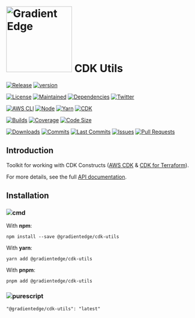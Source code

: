 # <img src="https://cdn.gradientedge.io/images/ge-logo-1200.png" width="175px" alt="Gradient Edge"> CDK Utils

[![Release][release]][release-url]
[![version][version]][version-url]

[![License][license]][license-url]
[![Maintained][maintained]][repo-url]
[![Dependencies][dependencies]][dependencies-url]
[![Twitter][twitter]][twitter-url]

[![AWS CLI][aws-cli-badge]][aws-cli-url]
[![Node][node-badge]][node-url]
[![Yarn][yarn-badge]][yarn-url]
[![CDK][cdk-badge]][cdk-url]

[![Builds][builds]][builds-url]
[![Coverage][coverage]][codecov-url]
[![Code Size][code-size]][version-url]

[![Downloads][downloads]][version-url]
[![Commits][commits]][commits-url]
[![Last Commits][last-commit]][commits-url]
[![Issues][issues]][issues-url]
[![Pull Requests][pr]][pr-url]

## Introduction

Toolkit for working with CDK Constructs ([AWS CDK][aws-cdk] & [CDK for Terraform][cdktf]).

For more details, see the full [API documentation](https://gradientedge.github.io/cdk-utils/).

## Installation

### ![cmd]

With **npm**:

```shell
npm install --save @gradientedge/cdk-utils
```

With **yarn**:

```shell
yarn add @gradientedge/cdk-utils
```

With **pnpm**:

```shell
pnpm add @gradientedge/cdk-utils
```

### ![purescript]

```
"@gradientedge/cdk-utils": "latest"
```

<!-- references -->

[aws-cdk]: https://docs.aws.amazon.com/cdk/latest/guide/home.html
[aws-cli-badge]: https://img.shields.io/badge/aws--cli-2.3.4-777BB4?logo=amazon-aws
[aws-cli-url]: https://aws.amazon.com/cli/
[builds]: https://img.shields.io/github/actions/workflow/status/gradientedge/cdk-utils/ci.yml?branch=main
[builds-url]: https://github.com/gradientedge/cdk-utils/actions
[cdk-badge]: https://img.shields.io/github/package-json/dependency-version/gradientedge/cdk-utils/aws-cdk-lib
[cdktf]: https://developer.hashicorp.com/terraform/cdktf
[cdk-url]: https://aws.amazon.com/cdk/
[checks]: https://img.shields.io/github/checks-status/gradientedge/cdk-utils/main
[cmd]: https://img.shields.io/badge/command--line-4D4D4D?logo=windows-terminal&style=for-the-badge
[code-size]: https://img.shields.io/github/languages/code-size/gradientedge/cdk-utils
[codecov-url]: https://app.codecov.io/gh/gradientedge/cdk-utils
[coverage]: https://codecov.io/gh/gradientedge/cdk-utils/branch/main/graph/badge.svg
[commits]: https://img.shields.io/github/commit-activity/m/gradientedge/cdk-utils
[commits-url]: https://github.com/gradientedge/cdk-utils/commits/main
[downloads]: https://img.shields.io/npm/dw/@gradientedge/cdk-utils
[dependencies]: https://img.shields.io/librariesio/release/npm/@gradientedge/cdk-utils
[dependencies-url]: https://github.com/gradientedge/cdk-utils/blob/main/package.json
[issues]: https://img.shields.io/github/issues/gradientedge/cdk-utils.svg
[issues-url]: https://github.com/gradientedge/cdk-utils/issues
[pr]: https://img.shields.io/github/issues-pr/gradientedge/cdk-utils.svg
[pr-url]: https://github.com/gradientedge/cdk-utils/pulls
[last-commit]: https://img.shields.io/github/last-commit/gradientedge/cdk-utils
[license]: https://img.shields.io/github/license/gradientedge/cdk-utils
[license-url]: https://github.com/gradientedge/cdk-utils/blob/main/LICENSE
[logo]: https://cdn.gradientedge.io/images/ge-logo-1200.png
[maintained]: https://img.shields.io/badge/maintained-YES-green
[node-badge]: https://img.shields.io/node/v/@gradientedge/cdk-utils
[node-url]: https://nodejs.dev
[purescript]: https://img.shields.io/badge/package.json-4D4D4D?logo=purescript
[release]: https://img.shields.io/github/release/gradientedge/cdk-utils.svg
[release-url]: https://gradientedge.github.io/cdk-utils/
[repo-url]: https://github.com/gradientedge/cdk-utils
[twitter]: https://img.shields.io/twitter/follow/gradientedge
[twitter-url]: https://twitter.com/gradientedge
[version]: https://img.shields.io/npm/v/@gradientedge/cdk-utils
[version-url]: https://www.npmjs.com/package/@gradientedge/cdk-utils
[yarn-badge]: https://img.shields.io/badge/yarn-1.22.10-green?logo=yarn
[yarn-url]: https://yarnpkg.com
